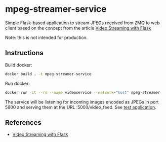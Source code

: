 # mpeg-streamer-service
Simple Flask-based application to stream JPEGs received from ZMQ to web client based on the concept from the article [Video Streaming with Flask](https://blog.miguelgrinberg.com/post/video-streaming-with-flask)

Note: this is not intended for production.

## Instructions

Build docker:

```bash
docker build . -t mpeg-streamer-service
```

Run docker:

```bash
docker run -it --rm --name videoservice --network="host" mpeg-streamer-service
```

The service will be listening for incoming images encoded as JPEGs in port 5600 and serving them at the URL :5000/video_feed.  See [test application](test/frame_publisher.py).


## References

 - [Video Streaming with Flask](https://blog.miguelgrinberg.com/post/video-streaming-with-flask)
